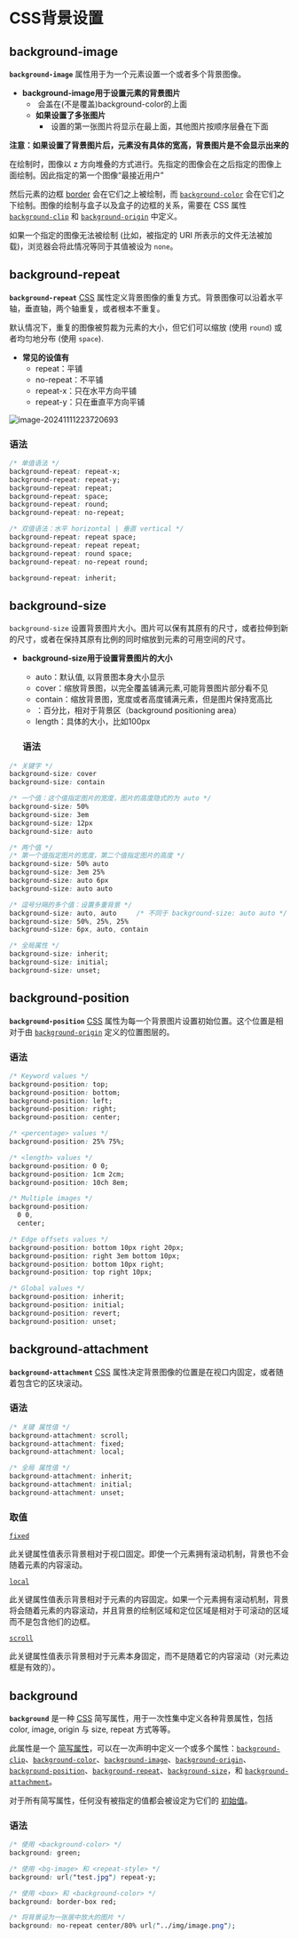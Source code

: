 # CSS背景设置

## background-image

**`background-image`** 属性用于为一个元素设置一个或者多个背景图像。

- **background-image用于设置元素的背景图片**
  - ​	会盖在(不是覆盖)background-color的上面
  - **如果设置了多张图片**
    - ​	设置的第一张图片将显示在最上面，其他图片按顺序层叠在下面

**注意：如果设置了背景图片后，元素没有具体的宽高，背景图片是不会显示出来的**

在绘制时，图像以 z 方向堆叠的方式进行。先指定的图像会在之后指定的图像上面绘制。因此指定的第一个图像“最接近用户”

然后元素的边框 [border](https://developer.mozilla.org/zh-CN/docs/Web/CSS/border) 会在它们之上被绘制，而 [`background-color`](https://developer.mozilla.org/zh-CN/docs/Web/CSS/background-color) 会在它们之下绘制。图像的绘制与盒子以及盒子的边框的关系，需要在 CSS 属性[`background-clip`](https://developer.mozilla.org/zh-CN/docs/Web/CSS/background-clip) 和 [`background-origin`](https://developer.mozilla.org/zh-CN/docs/Web/CSS/background-origin) 中定义。

如果一个指定的图像无法被绘制 (比如，被指定的 URI 所表示的文件无法被加载)，浏览器会将此情况等同于其值被设为 `none`。

## background-repeat



**`background-repeat`** [CSS](https://developer.mozilla.org/zh-CN/docs/Web/CSS) 属性定义背景图像的重复方式。背景图像可以沿着水平轴，垂直轴，两个轴重复，或者根本不重复。

默认情况下，重复的图像被剪裁为元素的大小，但它们可以缩放 (使用 `round`) 或者均匀地分布 (使用 `space`).

- **常见的设值有**	
  - repeat：平铺
  -  no-repeat：不平铺
  - repeat-x：只在水平方向平铺
  - repeat-y：只在垂直平方向平铺

![image-20241111223720693](E:\coderwhy\CSS\CSS设置背景\笔记\image-20241111223720693.png)

### 语法

```css
/* 单值语法 */
background-repeat: repeat-x;
background-repeat: repeat-y;
background-repeat: repeat;
background-repeat: space;
background-repeat: round;
background-repeat: no-repeat;

/* 双值语法：水平 horizontal | 垂直 vertical */
background-repeat: repeat space;
background-repeat: repeat repeat;
background-repeat: round space;
background-repeat: no-repeat round;

background-repeat: inherit;

```



## background-size

`background-size` 设置背景图片大小。图片可以保有其原有的尺寸，或者拉伸到新的尺寸，或者在保持其原有比例的同时缩放到元素的可用空间的尺寸。

- **background-size用于设置背景图片的大小**

  -  auto：默认值, 以背景图本身大小显示	
  -  cover：缩放背景图，以完全覆盖铺满元素,可能背景图片部分看不见
  -  contain：缩放背景图，宽度或者高度铺满元素，但是图片保持宽高比
  - <percentage>：百分比，相对于背景区（background positioning area）
  -  length：具体的大小，比如100px

  ### 语法

```CSS
/* 关键字 */
background-size: cover
background-size: contain

/* 一个值：这个值指定图片的宽度，图片的高度隐式的为 auto */
background-size: 50%
background-size: 3em
background-size: 12px
background-size: auto

/* 两个值 */
/* 第一个值指定图片的宽度，第二个值指定图片的高度 */
background-size: 50% auto
background-size: 3em 25%
background-size: auto 6px
background-size: auto auto

/* 逗号分隔的多个值：设置多重背景 */
background-size: auto, auto     /* 不同于 background-size: auto auto */
background-size: 50%, 25%, 25%
background-size: 6px, auto, contain

/* 全局属性 */
background-size: inherit;
background-size: initial;
background-size: unset;

```

## background-position

**`background-position`** [CSS](https://developer.mozilla.org/zh-CN/docs/Web/CSS) 属性为每一个背景图片设置初始位置。这个位置是相对于由 [`background-origin`](https://developer.mozilla.org/zh-CN/docs/Web/CSS/background-origin) 定义的位置图层的。

### 语法

```css
/* Keyword values */
background-position: top;
background-position: bottom;
background-position: left;
background-position: right;
background-position: center;

/* <percentage> values */
background-position: 25% 75%;

/* <length> values */
background-position: 0 0;
background-position: 1cm 2cm;
background-position: 10ch 8em;

/* Multiple images */
background-position:
  0 0,
  center;

/* Edge offsets values */
background-position: bottom 10px right 20px;
background-position: right 3em bottom 10px;
background-position: bottom 10px right;
background-position: top right 10px;

/* Global values */
background-position: inherit;
background-position: initial;
background-position: revert;
background-position: unset;

```

## background-attachment

**`background-attachment`** [CSS](https://developer.mozilla.org/zh-CN/docs/Web/CSS) 属性决定背景图像的位置是在视口内固定，或者随着包含它的区块滚动。

### 语法

```CSS
/* 关键 属性值 */
background-attachment: scroll;
background-attachment: fixed;
background-attachment: local;

/* 全局 属性值 */
background-attachment: inherit;
background-attachment: initial;
background-attachment: unset;

```

### 取值

[`fixed`](https://developer.mozilla.org/zh-CN/docs/Web/CSS/background-attachment#fixed)

此关键属性值表示背景相对于视口固定。即使一个元素拥有滚动机制，背景也不会随着元素的内容滚动。

[`local`](https://developer.mozilla.org/zh-CN/docs/Web/CSS/background-attachment#local)

此关键属性值表示背景相对于元素的内容固定。如果一个元素拥有滚动机制，背景将会随着元素的内容滚动，并且背景的绘制区域和定位区域是相对于可滚动的区域而不是包含他们的边框。

[`scroll`](https://developer.mozilla.org/zh-CN/docs/Web/CSS/background-attachment#scroll)

此关键属性值表示背景相对于元素本身固定，而不是随着它的内容滚动（对元素边框是有效的）。



## background

**`background`** 是一种 [CSS](https://developer.mozilla.org/zh-CN/docs/Web/CSS) 简写属性，用于一次性集中定义各种背景属性，包括 color, image, origin 与 size, repeat 方式等等。

此属性是一个 [简写属性](https://developer.mozilla.org/zh-CN/docs/Web/CSS/Shorthand_properties)，可以在一次声明中定义一个或多个属性：[`background-clip`](https://developer.mozilla.org/zh-CN/docs/Web/CSS/background-clip)、[`background-color`](https://developer.mozilla.org/zh-CN/docs/Web/CSS/background-color)、[`background-image`](https://developer.mozilla.org/zh-CN/docs/Web/CSS/background-image)、[`background-origin`](https://developer.mozilla.org/zh-CN/docs/Web/CSS/background-origin)、[`background-position`](https://developer.mozilla.org/zh-CN/docs/Web/CSS/background-position)、[`background-repeat`](https://developer.mozilla.org/zh-CN/docs/Web/CSS/background-repeat)、[`background-size`](https://developer.mozilla.org/zh-CN/docs/Web/CSS/background-size)，和 [`background-attachment`](https://developer.mozilla.org/zh-CN/docs/Web/CSS/background-attachment)。

对于所有简写属性，任何没有被指定的值都会被设定为它们的 [初始值](https://developer.mozilla.org/zh-CN/docs/Web/CSS/initial_value)。

### 语法

```CSS
/* 使用 <background-color> */
background: green;

/* 使用 <bg-image> 和 <repeat-style> */
background: url("test.jpg") repeat-y;

/* 使用 <box> 和 <background-color> */
background: border-box red;

/* 将背景设为一张居中放大的图片 */
background: no-repeat center/80% url("../img/image.png");

```

